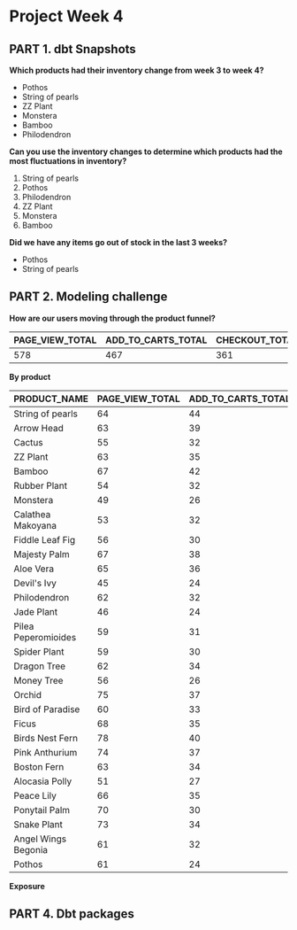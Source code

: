 # Project Week 4

## PART 1. dbt Snapshots

**Which products had their inventory change from week 3 to week 4?**

- Pothos
- String of pearls
- ZZ Plant
- Monstera
- Bamboo
- Philodendron


**Can you use the inventory changes to determine which products had the most fluctuations in inventory?**

1. String of pearls
2. Pothos
3. Philodendron
4. ZZ Plant
5. Monstera
6. Bamboo

**Did we have any items go out of stock in the last 3 weeks?**

- Pothos
- String of pearls

## PART 2. Modeling challenge


**How are our users moving through the product funnel?**

| PAGE_VIEW_TOTAL | ADD_TO_CARTS_TOTAL | CHECKOUT_TOTAL | PACKAGE_SHIPPEDS_TOTAL | PAGE_VIEWS_TO_ADD_TO_CARTS_CR | ADD_TO_CARTS_TO_CHECKOUT_CR | CHECKOUT_TO_PACKAGE_SHIPPEDS_CR | OVERALL_CONVERSION_RATE |
| --------------- | ------------------ | -------------- | ---------------------- | ----------------------------- | --------------------------- | ------------------------------- | ----------------------- |
| 578             | 467                | 361            | 335                    | 0.807958                      | 0.773019                    | 0.927977                        | 0.624567                |

**By product**

| PRODUCT_NAME        | PAGE_VIEW_TOTAL | ADD_TO_CARTS_TOTAL | CHECKOUT_TOTAL | PACKAGE_SHIPPEDS_TOTAL | PAGE_VIEWS_TO_ADD_TO_CARTS_CR | ADD_TO_CARTS_TO_CHECKOUT_CR | CHECKOUT_TO_PACKAGE_SHIPPEDS_CR | OVERALL_CONVERSION_RATE |
| ------------------- | --------------- | ------------------ | -------------- | ---------------------- | ----------------------------- | --------------------------- | ------------------------------- | ----------------------- |
| String of pearls    | 64              | 44                 | 39             | 38                     | 0.6875                        | 0.886363                    | 0.974358                        | 0.609375                |
| Arrow Head          | 63              | 39                 | 35             | 32                     | 0.619047                      | 0.897435                    | 0.914285                        | 0.555555                |
| Cactus              | 55              | 32                 | 30             | 29                     | 0.581818                      | 0.9375                      | 0.966666                        | 0.545454                |
| ZZ Plant            | 63              | 35                 | 34             | 31                     | 0.555555                      | 0.971428                    | 0.911764                        | 0.539682                |
| Bamboo              | 67              | 42                 | 36             | 34                     | 0.626865                      | 0.857142                    | 0.944444                        | 0.537313                |
| Rubber Plant        | 54              | 32                 | 28             | 27                     | 0.592592                      | 0.875                       | 0.964285                        | 0.518518                |
| Monstera            | 49              | 26                 | 25             | 23                     | 0.530612                      | 0.961538                    | 0.92                            | 0.510204                |
| Calathea Makoyana   | 53              | 32                 | 27             | 26                     | 0.603773                      | 0.84375                     | 0.962962                        | 0.509433                |
| Fiddle Leaf Fig     | 56              | 30                 | 28             | 26                     | 0.535714                      | 0.933333                    | 0.928571                        | 0.5                     |
| Majesty Palm        | 67              | 38                 | 33             | 29                     | 0.567164                      | 0.868421                    | 0.878787                        | 0.492537                |
| Aloe Vera           | 65              | 36                 | 32             | 28                     | 0.553846                      | 0.888888                    | 0.875                           | 0.492307                |
| Devil's Ivy         | 45              | 24                 | 22             | 20                     | 0.533333                      | 0.916666                    | 0.90909                         | 0.488888                |
| Philodendron        | 62              | 32                 | 30             | 25                     | 0.516129                      | 0.9375                      | 0.833333                        | 0.48387                 |
| Jade Plant          | 46              | 24                 | 22             | 20                     | 0.521739                      | 0.916666                    | 0.90909                         | 0.47826                 |
| Pilea Peperomioides | 59              | 31                 | 28             | 25                     | 0.525423                      | 0.903225                    | 0.892857                        | 0.474576                |
| Spider Plant        | 59              | 30                 | 28             | 23                     | 0.508474                      | 0.933333                    | 0.821428                        | 0.474576                |
| Dragon Tree         | 62              | 34                 | 29             | 29                     | 0.548387                      | 0.852941                    | 1                               | 0.467741                |
| Money Tree          | 56              | 26                 | 26             | 25                     | 0.464285                      | 1                           | 0.961538                        | 0.464285                |
| Orchid              | 75              | 37                 | 34             | 33                     | 0.493333                      | 0.918918                    | 0.970588                        | 0.453333                |
| Bird of Paradise    | 60              | 33                 | 27             | 25                     | 0.55                          | 0.818181                    | 0.925925                        | 0.45                    |
| Ficus               | 68              | 35                 | 29             | 27                     | 0.514705                      | 0.828571                    | 0.931034                        | 0.42647                 |
| Birds Nest Fern     | 78              | 40                 | 33             | 30                     | 0.51282                       | 0.825                       | 0.90909                         | 0.423076                |
| Pink Anthurium      | 74              | 37                 | 31             | 29                     | 0.5                           | 0.837837                    | 0.935483                        | 0.418918                |
| Boston Fern         | 63              | 34                 | 26             | 23                     | 0.539682                      | 0.764705                    | 0.884615                        | 0.412698                |
| Alocasia Polly      | 51              | 27                 | 21             | 20                     | 0.529411                      | 0.777777                    | 0.95238                         | 0.411764                |
| Peace Lily          | 66              | 35                 | 27             | 24                     | 0.530303                      | 0.771428                    | 0.888888                        | 0.40909                 |
| Ponytail Palm       | 70              | 30                 | 28             | 28                     | 0.428571                      | 0.933333                    | 1                               | 0.4                     |
| Snake Plant         | 73              | 34                 | 29             | 24                     | 0.465753                      | 0.852941                    | 0.827586                        | 0.39726                 |
| Angel Wings Begonia | 61              | 32                 | 24             | 21                     | 0.52459                       | 0.75                        | 0.875                           | 0.393442                |
| Pothos              | 61              | 24                 | 21             | 20                     | 0.393442                      | 0.875                       | 0.95238                         | 0.344262                |


**Exposure**


## PART 4. Dbt packages

